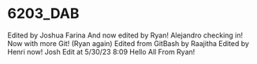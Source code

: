 # 6203_DAB
Edited by Joshua Farina
And now edited by Ryan!
Alejandro checking in!
Now with more Git! (Ryan again)
Edited from GitBash by Raajitha
Edited by Henri now!
Josh Edit at 5/30/23 8:09
Hello All From Ryan!
